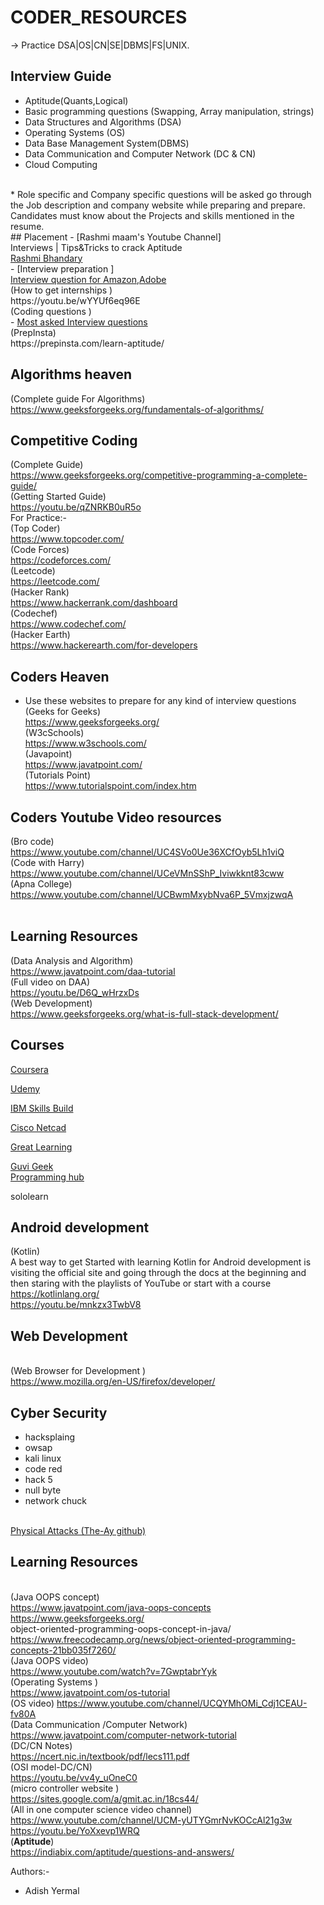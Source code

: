 # CODER_RESOURCES
-> Practice DSA|OS|CN|SE|DBMS|FS|UNIX.

## Interview Guide<br>

- Aptitude(Quants,Logical)
- Basic programming questions (Swapping, Array manipulation, strings)
- Data Structures and Algorithms (DSA)
- Operating Systems (OS)
- Data Base Management System(DBMS)
- Data Communication  and Computer Network (DC & CN)
- Cloud Computing 
<br>
* Role specific and Company specific questions will be asked go through the Job description and company website while preparing and prepare. Candidates must know about the Projects and skills mentioned in the resume.
<br>
## Placement 
- [Rashmi maam's Youtube Channel]<br>
Interviews | Tips&Tricks to crack Aptitude <br>
<a href ="https://www.youtube.com/c/RashmiBhandary/featured" > Rashmi Bhandary </a><br>
- [Interview preparation ]<br>
<a href ="https://www.geeksforgeeks.org/must-do-coding-questions-for-companies-like-amazon-microsoft-adobe/?ref=leftbar-rightbar
" > Interview question for Amazon,Adobe </a>
<br>(How to get internships )<br>
https://youtu.be/wYYUf6eq96E
<br>(Coding questions )<br>
- <a href ="https://towardsdatascience.com/two-of-the-most-famous-coding-interview-questions-9746a4111011">Most asked Interview questions</a>
 <br>
(PrepInsta)<br>
https://prepinsta.com/learn-aptitude/<br>


## Algorithms heaven
(Complete guide For Algorithms)<br>
https://www.geeksforgeeks.org/fundamentals-of-algorithms/ </br>


## Competitive Coding <br>
(Complete Guide)<br>
https://www.geeksforgeeks.org/competitive-programming-a-complete-guide/<br>
(Getting Started Guide)<br>
https://youtu.be/qZNRKB0uR5o<br>
For Practice:-<br>
(Top Coder)<br>
https://www.topcoder.com/<br>
(Code Forces)<br>
https://codeforces.com/<br>
(Leetcode)<br>
https://leetcode.com/<br>
(Hacker Rank)<br>
https://www.hackerrank.com/dashboard<br>
(Codechef)<br>
https://www.codechef.com/<br>
(Hacker Earth)<br>
https://www.hackerearth.com/for-developers<br>

## Coders Heaven <br>
- Use these websites to prepare for any kind of interview questions
(Geeks for Geeks)<br>
https://www.geeksforgeeks.org/<br>
(W3cSchools)<br>
https://www.w3schools.com/<br>
(Javapoint)<br>
https://www.javatpoint.com/<br>
(Tutorials Point)<br>
https://www.tutorialspoint.com/index.htm<br>

## Coders Youtube Video resources <br>
(Bro code)<br>
https://www.youtube.com/channel/UC4SVo0Ue36XCfOyb5Lh1viQ<br>
(Code with Harry)<br>
https://www.youtube.com/channel/UCeVMnSShP_Iviwkknt83cww<br>
(Apna College)<br>
https://www.youtube.com/channel/UCBwmMxybNva6P_5VmxjzwqA<br>
<br>
## Learning Resources
(Data Analysis and Algorithm)<br>
https://www.javatpoint.com/daa-tutorial 
<br>(Full video on DAA)<br>
https://youtu.be/D6Q_wHrzxDs <br>
(Web Development)<br>
https://www.geeksforgeeks.org/what-is-full-stack-development/<br>



## Courses


<a href ="https://www.coursera.org/in" > Coursera</a>

<a href ="https://www.udemy.com/" > Udemy </a>

<a href ="https://skillsbuild.org/" > IBM Skills Build</a>

<a href ="https://www.netacad.com/careers/pathways-and-certifications" > Cisco Netcad </a>

<a href ="https://www.mygreatlearning.com/" > Great Learning </a>

<a href ="https://www.guvi.in/" > Guvi Geek</a> <br>
<a href ="https://programminghub.io/" > Programming hub </a>


sololearn

## Android development 
(Kotlin)<br>
A best way to get Started with learning Kotlin for Android development is visiting the official site and going through the docs at the beginning and then staring with the playlists of YouTube or start with a course<br>
https://kotlinlang.org/<br>
https://youtu.be/mnkzx3TwbV8 <br>

## Web Development 
<br>(Web Browser for Development )<br>
https://www.mozilla.org/en-US/firefox/developer/<br>

## Cyber Security
- hacksplaing
- owsap
- kali linux
- code red
- hack 5
- null byte
- network chuck
<br>
<a href ="https://github.com/the-AY/Cyber_Security/blob/main/Physical.md" > Physical Attacks (The-Ay github) </a>



## Learning Resources <br>
<br>(Java OOPS concept)<br>
https://www.javatpoint.com/java-oops-concepts<br>
https://www.geeksforgeeks.org/<br>object-oriented-programming-oops-concept-in-java/<br>
https://www.freecodecamp.org/news/object-oriented-programming-concepts-21bb035f7260/
<br>(Java OOPS video)<br>
https://www.youtube.com/watch?v=7GwptabrYyk
<br>(Operating Systems )<br>
https://www.javatpoint.com/os-tutorial
<br>(OS video)
https://www.youtube.com/channel/UCQYMhOMi_Cdj1CEAU-fv80A
<br>(Data Communication /Computer Network)<br>
https://www.javatpoint.com/computer-network-tutorial
<br>(DC/CN Notes)<br>
https://ncert.nic.in/textbook/pdf/lecs111.pdf
<br>(OSI model-DC/CN)<br>
https://youtu.be/vv4y_uOneC0
<br>(micro controller website )<br>
https://sites.google.com/a/gmit.ac.in/18cs44/
<br>(All in one computer science video channel)</br>
https://www.youtube.com/channel/UCM-yUTYGmrNvKOCcAl21g3w<br>
https://youtu.be/YoXxevp1WRQ
<br>(<B>Aptitude</B>)<br>
https://indiabix.com/aptitude/questions-and-answers/ <br>

Authors:-<br>
- Adish Yermal
